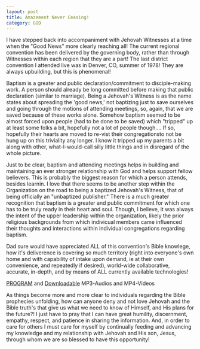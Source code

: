 ```yaml
---
layout: post
title: Amazement Never Ceasing!
category: GOD
---
```


I have stepped back into accompaniment with Jehovah Witnesses at a time when the "Good News" more clearly reaching all! The current regional convention has been delivered by the governing body, rather than through Witnesses within each region that they are a part! The last district convention I attended live was in Denver, CO, summer of 1978! They are always upbuilding, but this is phenomenal! 

Baptism is a greater and public declaration/commitment to disciple-making work. A person should already be long committed before making that public declaration (similar to marriage). Being a Jehovah's Witness is as the name states about spreading the 'good news,' not baptizing just to save ourselves and going through the motions of attending meetings, so, again, that we are saved because of these works alone. Somehow baptism seemed to be almost forced upon people (had to be done to be saved) which "tripped" up at least some folks a bit, hopefully not a lot of people though.... If so, hopefully their hearts are moved to re-vist their congregationsto not be hung up on this triviality any longer. I know it tripped up my parents a bit along with other, what-I-would-call silly little things and in disregard of the whole picture.

Just to be clear, baptism and attending meetings helps in building and maintaining an ever stronger relationship with God and helps support fellow believers. This is probably the biggest reason for which a person attends, besides learnin. I love that there seems to be another step within the Organization on the road to being a baptized Jehovah's Witness, that of being officially an "unbaptized publisher." There is a much greater recognition that baptism is a greater and public commitment for which one has to be truly ready in their heart and soul. Though, I believe, it was always the intent of the upper leadership within the organization, likely the prior religious backgrounds from which indivicual members came influenced their thoughts and interactions within individual congregations regarding baptism.

Dad sure would have appreciated ALL of this convention's Bible knowlege, how it's deliverence is covering so much territory (right into everyone's own home and with capability of intake upon demand, ie at their own convenience, and repeatedly if desired), world-wide collaborative, accurate, in-depth, and by means of ALL currently available technologies!

[PROGRAM](https://www.jw.org/finder?wtlocale=E&pub=co-pgm20&srcid=share) and [Downloadable](https://www.jw.org/en/library/videos/#en/categories/2020Convention) MP3-Audios and MP4-Videos

 As things become more and more clear to individuals regarding the Bible prophecies unfolding, how can anyone deny and not love Jehovah and the Bible truth's that give us what we need to know of Himself, and His plans for the future?! I just have to pray that I can have great humility, discernment, empathy, respect, and patience in sharing the information. And, in order to care for others I must care for myself by continually feeding and advancing my knowledge and my relationship with Jehovah and His son, Jesus, through whom we are so blessed to have this opportunity!

